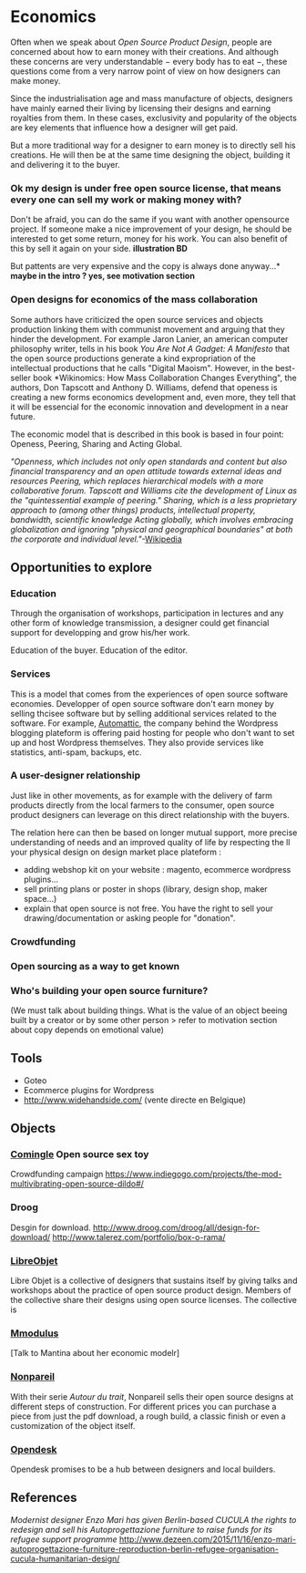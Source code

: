Economics
========

Often when we speak about *Open Source Product Design*, people are concerned about how to earn money with their creations. And although these concerns are very understandable − every body has to eat −, these questions come from a very narrow point of view on how designers can make money.

Since the industrialisation age and mass manufacture of objects, designers have mainly earned their living by licensing their designs and earning royalties from them. In these cases, exclusivity and popularity of the objects are key elements that influence how a designer will get paid.

But a more traditional way for a designer to earn money is to directly sell his creations. He will then be at the same time designing the object, building it and delivering it to the buyer.

### Ok my design is under free open source license, that means every one can sell my work or making money with? 
Don't be afraid, you can do the same if you want with another opensource project.
If someone make a nice improvement of your design, he should be interested to get some return, money for his work. You can also benefit of this by sell it again on your side.
**illustration BD**


But pattents are very expensive and the copy is always done anyway...* **maybe in the intro ?
yes, see motivation section**

### Open designs for economics of the mass collaboration

Some authors have criticized the open source services and objects production linking them with communist movement and arguing that they hinder the development. For example Jaron Lanier, an american computer philosophy writer, tells in his book *You Are Not A Gadget: A Manifesto* that the open source productions generate a kind expropriation of the intellectual productions that he calls "Digital Maoism". However, in the best-seller book *Wikinomics: How Mass Collaboration Changes Everything", the authors, Don Tapscott and Anthony D. Williams, defend that openess is creating a new forms economics development and, even more, they tell that it will be essencial for the economic innovation and development in a near future.

The economic model that is described in this book is based in four point: Openess, Peering, Sharing and Acting Global.

*"Openness, which includes not only open standards and content but  also financial transparency and an open attitude towards external ideas  and resources
Peering, which replaces hierarchical models with a more collaborative forum. Tapscott and Williams cite the development of Linux  as the "quintessential example of peering."
Sharing, which is a less proprietary approach to (among other  things) products, intellectual property, bandwidth, scientific knowledge
Acting globally, which involves embracing globalization and ignoring  "physical and geographical boundaries" at both the corporate and  individual level."*-[Wikipedia](https://en.wikipedia.org/wiki/Wikinomics)

Opportunities to explore
----------------------------------
### Education
Through the organisation of workshops, participation in lectures and any other form of knowledge transmission, a designer could get financial support for developping and grow his/her work.

Education of the buyer.
Education of the editor.

### Services
This is a model that comes from the experiences of open source software economies. Developper of open source software don't earn money by selling thcisee software but by selling additional services related to the software. For example, [Automattic](https://automattic.com/ ), the company behind the Wordpress blogging plateform is offering paid hosting for people who don't want to set up and host Wordpress themselves. They also provide services like statistics, anti-spam, backups, etc.

### A user-designer relationship
Just like in other movements, as for example with the delivery of farm products directly from the local farmers to the consumer, open source product designers can leverage on this direct relationship with the buyers.

The relation here can then be based on longer mutual support, more precise understanding of needs and an improved quality of life by respecting the ll your physical design on design market place plateform : 
   - adding webshop kit on your website : magento, ecommerce wordpress plugins...
   - sell printing plans or poster in shops (library, design shop, maker space...)
   - explain that open source is not free. You have the right to sell your drawing/documentation
   or asking people for "donation".

### Crowdfunding

### Open sourcing as a way to get known

### Who's building your open source furniture?
(We must talk about building things. What is the value of an object beeing built by a creator or by some other person > refer to motivation section about copy depends on emotional value)

Tools
-------
 - Goteo
 - Ecommerce plugins for Wordpress
 - http://www.widehandside.com/ (vente directe en Belgique)

Objects
-----------

### [Comingle](https://www.comingle.io/) Open source sex toy
Crowdfunding campaign https://www.indiegogo.com/projects/the-mod-multivibrating-open-source-dildo#/

### Droog
Desgin for download. http://www.droog.com/droog/all/design-for-download/
http://www.talerez.com/portfolio/box-o-rama/

### [LibreObjet](http://libreobjet.org ) 
Libre Objet is a collective of designers that sustains itself by giving talks and workshops about the practice of open source product design. Members of the collective share their designs using open source licenses. The collective is 

### [Mmodulus](http://mmodulus.com/ ) 
[Talk to Mantina about her economic modelr]

### [Nonpareil](https://nonpareil.be )
With their serie *Autour du trait*, Nonpareil sells their open source designs at different steps of construction. For different prices you can purchase a piece from just the pdf download, a rough build, a classic finish or even a customization of the object itself.

### [Opendesk](https://www.opendesk.cc/ )
Opendesk promises to be a hub between designers and local builders. 

References
----------------
*Modernist designer Enzo Mari has given Berlin-based CUCULA the rights to redesign and sell his Autoprogettazione furniture to raise funds for its refugee support programme*
http://www.dezeen.com/2015/11/16/enzo-mari-autoprogettazione-furniture-reproduction-berlin-refugee-organisation-cucula-humanitarian-design/


